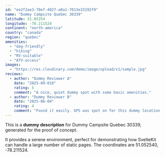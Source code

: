 ```yaml
---
id: "ee2f2ae3-78ef-4027-a0a1-7013e33192f9"
name: "Dummy Campsite Quebec 30339"
latitude: 51.05254
longitude: -78.211524
continent: "north-america"
country: "canada"
region: "quebec"
amenities:
  - "dog-friendly"
  - "hiking"
  - "RV-suitable"
  - "ATV-access"
images:
  - "https://res.cloudinary.com/demo/image/upload/v1/sample.jpg"
reviews:
  - author: "Dummy Reviewer A"
    date: "2025-09-010"
    rating: 5
    comment: "A nice, quiet dummy spot with some basic amenities."
  - author: "Dummy Reviewer B"
    date: "2025-06-04"
    rating: 4
    comment: "Found it easily. GPS was spot on for this dummy location."
---
```


This is a **dummy description** for Dummy Campsite Quebec 30339, generated for the proof of concept.

It provides a serene environment, perfect for demonstrating how SvelteKit can handle a large number of static pages. The coordinates are 51.052540, -78.211524.
